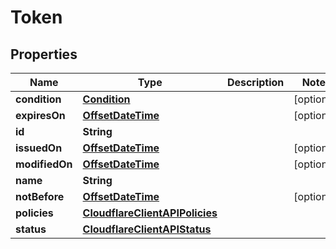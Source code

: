 # Token

## Properties
Name | Type | Description | Notes
------------ | ------------- | ------------- | -------------
**condition** | [**Condition**](Condition.md) |  |  [optional]
**expiresOn** | [**OffsetDateTime**](OffsetDateTime.md) |  |  [optional]
**id** | **String** |  | 
**issuedOn** | [**OffsetDateTime**](OffsetDateTime.md) |  |  [optional]
**modifiedOn** | [**OffsetDateTime**](OffsetDateTime.md) |  |  [optional]
**name** | **String** |  | 
**notBefore** | [**OffsetDateTime**](OffsetDateTime.md) |  |  [optional]
**policies** | [**CloudflareClientAPIPolicies**](CloudflareClientAPIPolicies.md) |  | 
**status** | [**CloudflareClientAPIStatus**](CloudflareClientAPIStatus.md) |  | 
